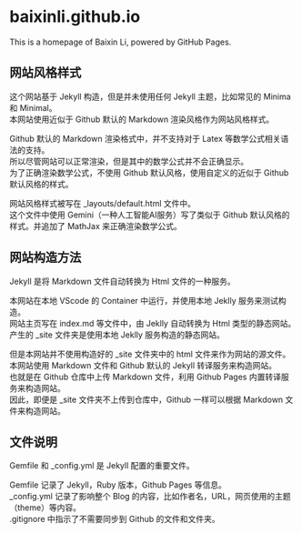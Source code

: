 # baixinli.github.io
This is a homepage of Baixin Li, powered by GitHub Pages.   

## 网站风格样式
这个网站基于 Jekyll 构造，但是并未使用任何 Jekyll 主题，比如常见的 Minima 和 Minimal。  
本网站使用近似于 Github 默认的 Markdown 渲染风格作为网站风格样式。  

Github 默认的 Markdown 渲染格式中，并不支持对于 Latex 等数学公式相关语法的支持。  
所以尽管网站可以正常渲染，但是其中的数学公式并不会正确显示。  
为了正确渲染数学公式，不使用 Github 默认风格，使用自定义的近似于 Github 默认风格的样式。  

网站风格样式被写在 _layouts/default.html 文件中。  
这个文件中使用 Gemini（一种人工智能AI服务）写了类似于 Github 默认风格的样式。并追加了 MathJax 来正确渲染数学公式。  

## 网站构造方法
Jekyll 是将 Markdown 文件自动转换为 Html 文件的一种服务。  

本网站在本地 VScode 的 Container 中运行，并使用本地 Jeklly 服务来测试构造。  
网站主页写在 index.md 等文件中，由 Jeklly 自动转换为 Html 类型的静态网站。  
产生的 _site 文件夹是使用本地 Jeklly 服务构造的静态网站。  

但是本网站并不使用构造好的 _site 文件夹中的 html 文件来作为网站的源文件。  
本网站使用 Markdown 文件和 Github 默认的 Jekyll 转译服务来构造网站。  
也就是在 Github 仓库中上传 Markdown 文件，利用 Github Pages 内置转译服务来构造网站。  
因此，即便是 _site 文件夹不上传到仓库中，Github 一样可以根据 Markdown 文件来构造网站。


## 文件说明
Gemfile 和 _config.yml 是 Jekyll 配置的重要文件。  

Gemfile 记录了 Jekyll，Ruby 版本，Github Pages 等信息。  
_config.yml 记录了影响整个 Blog 的内容，比如作者名，URL，网页使用的主题（theme）等内容。  
.gitignore 中指示了不需要同步到 Github 的文件和文件夹。  
